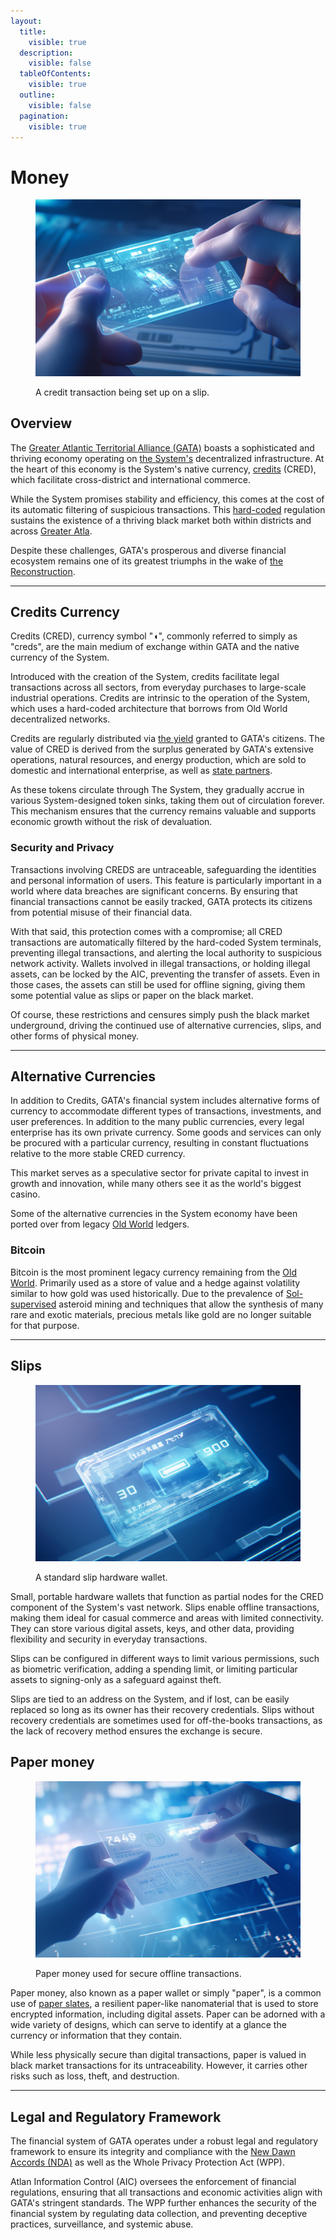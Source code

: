 ```yaml
---
layout:
  title:
    visible: true
  description:
    visible: false
  tableOfContents:
    visible: true
  outline:
    visible: false
  pagination:
    visible: true
---
```


# Money

<figure><img src="../../../.gitbook/assets/slip-3667.png" alt=""><figcaption><p>A credit transaction being set up on a slip.</p></figcaption></figure>

## **Overview**

The [Greater Atlantic Territorial Alliance (GATA)](../the-basics.md) boasts a sophisticated and thriving economy operating on [the System's](the-system.md) decentralized infrastructure. At the heart of this economy is the System's native currency, [credits](money.md#credits-currency) (CRED), which facilitate cross-district and international commerce.&#x20;

While the System promises stability and efficiency, this comes at the cost of its automatic filtering of suspicious transactions. This [hard-coded](../../science-and-tech/hard-code.md) regulation sustains the existence of a thriving black market both within districts and across [Greater Atla](greater-atla.md).

Despite these challenges, GATA's prosperous and diverse financial ecosystem remains one of its greatest triumphs in the wake of [the Reconstruction](../../history/the-reconstruction.md).

***

## **Credits Currency**

Credits (CRED), currency symbol "◖", commonly referred to simply as "creds", are the main medium of exchange within GATA and the native currency of the System.

Introduced with the creation of the System, credits facilitate legal transactions across all sectors, from everyday purchases to large-scale industrial operations. Credits are intrinsic to the operation of the System, which uses a hard-coded architecture that borrows from Old World decentralized networks.

Credits are regularly distributed via [the yield](yield.md) granted to GATA's citizens. The value of CRED is derived from the surplus generated by GATA's extensive operations, natural resources, and energy production, which are sold to domestic and international enterprise, as well as [state partners](new-dawn-accords.md#signatories).

As these tokens circulate through The System, they gradually accrue in various System-designed token sinks, taking them out of circulation forever. This mechanism ensures that the currency remains valuable and supports economic growth without the risk of devaluation.

### **Security and Privacy**

Transactions involving CREDS are untraceable, safeguarding the identities and personal information of users. This feature is particularly important in a world where data breaches are significant concerns. By ensuring that financial transactions cannot be easily tracked, GATA protects its citizens from potential misuse of their financial data.

With that said, this protection comes with a compromise; all CRED transactions are automatically filtered by the hard-coded System terminals, preventing illegal transactions, and alerting the local authority to suspicious network activity. Wallets involved in illegal transactions, or holding illegal assets, can be locked by the AIC, preventing the transfer of assets. Even in those cases, the assets can still be used for offline signing, giving them some potential value as slips or paper on the black market.

Of course, these restrictions and censures simply push the black market underground, driving the continued use of alternative currencies, slips, and other forms of physical money.

***

## **Alternative Currencies**

In addition to Credits, GATA's financial system includes alternative forms of currency to accommodate different types of transactions, investments, and user preferences. In addition to the many public currencies, every legal enterprise has its own private currency. Some goods and services can only be procured with a particular currency, resulting in constant fluctuations relative to the more stable CRED currency.

This market serves as a speculative sector for private capital to invest in growth and innovation, while many others see it as the world's biggest casino.

Some of the alternative currencies in the System economy have been ported over from legacy [Old World](../../history/the-old-world.md) ledgers.

### Bitcoin

Bitcoin is the most prominent legacy currency remaining from the [Old World](../../history/the-old-world.md). Primarily used as a store of value and a hedge against volatility similar to how gold was used historically. Due to the prevalence of [Sol-supervised](../../sol/the-basics.md) asteroid mining and techniques that allow the synthesis of many rare and exotic materials, precious metals like gold are no longer suitable for that purpose.

***

## **Slips**

<figure><img src="../../../.gitbook/assets/slip-533.png" alt="" width="563"><figcaption><p>A standard slip hardware wallet.</p></figcaption></figure>

Small, portable hardware wallets that function as partial nodes for the CRED component of the System's vast network. Slips enable offline transactions, making them ideal for casual commerce and areas with limited connectivity. They can store various digital assets, keys, and other data, providing flexibility and security in everyday transactions.&#x20;

Slips can be configured in different ways to limit various permissions, such as biometric verification, adding a spending limit, or limiting particular assets to signing-only as a safeguard against theft.&#x20;

Slips are tied to an address on the System, and if lost, can be easily replaced so long as its owner has their recovery credentials. Slips without recovery credentials are sometimes used for off-the-books transactions, as the lack of recovery method ensures the exchange is secure.

## **Paper money**

<figure><img src="../../../.gitbook/assets/papermoney-845.png" alt="" width="563"><figcaption><p>Paper money used for secure offline transactions.</p></figcaption></figure>

Paper money, also known as a paper wallet or simply "paper", is a common use of [paper slates](../../science-and-tech/slates.md#paper-slates), a resilient paper-like nanomaterial that is used to store encrypted information, including digital assets. Paper can be adorned with a wide variety of designs, which can serve to identify at a glance the currency or information that they contain.

While less physically secure than digital transactions, paper is valued in black market transactions for its untraceability. However, it carries other risks such as loss, theft, and destruction.

***

## **Legal and Regulatory Framework**

The financial system of GATA operates under a robust legal and regulatory framework to ensure its integrity and compliance with the [New Dawn Accords (NDA)](new-dawn-accords.md) as well as the Whole Privacy Protection Act (WPP).

Atlan Information Control (AIC) oversees the enforcement of financial regulations, ensuring that all transactions and economic activities align with GATA's stringent standards. The WPP further enhances the security of the financial system by regulating data collection, and preventing deceptive practices, surveillance, and systemic abuse.
